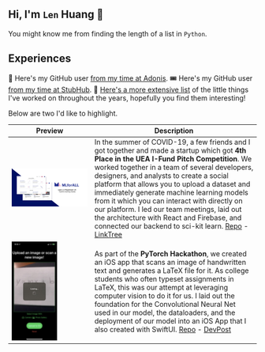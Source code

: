 ## Hi, I'm `Len` Huang 👋

You might know me from finding the length of a list in `Python`.

## Experiences

🏥 Here's my GitHub user [from my time at Adonis](https://github.com/len-adonis).
🎟️ Here's my GitHub user [from my time at StubHub](https://github.com/len-huang-sh).
🙋 [Here's a more extensive list](https://github.com/lenghuang/lenghuang/tree/master/MoreProjects) of the little things I've worked on throughout the years, hopefully you find them interesting!

Below are two I'd like to highlight.

| Preview | Description |
| --- | --- |
| <img src="MoreProjects/assets/mlforall.png" width="1500"> | In the summer of COVID-19, a few friends and I got together and made a startup which got **4th Place in the UEA I-Fund Pitch Competition**. We worked together in a team of several developers, designers, and analysts to create a social platform that allows you to upload a dataset and immediately generate machine learning models from it which you can interact with directly on our platform. I led our team meetings, laid out the architecture with React and Firebase, and connected our backend to sci-kit learn. [Repo](https://github.com/mlforall-app/mlforall) - [LinkTree](https://linktr.ee/mlforall)|
| <img src="MoreProjects/assets/pictex.jpeg" height="200"> | As part of the **PyTorch Hackathon**, we created an iOS app that scans an image of handwritten text and generates a LaTeX file for it. As college students who often typeset assignments in LaTeX, this was our attempt at leveraging computer vision to do it for us. I laid out the foundation for the Convolutional Neural Net used in our model, the dataloaders, and the deployment of our model into an iOS App that I also created with SwiftUI. [Repo](https://github.com/lenghuang/picTex) - [DevPost](https://devpost.com/software/pictex) |
